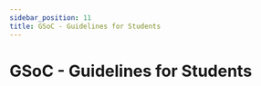 ```yaml
---
sidebar_position: 11
title: GSoC - Guidelines for Students
---
```


# GSoC - Guidelines for Students

